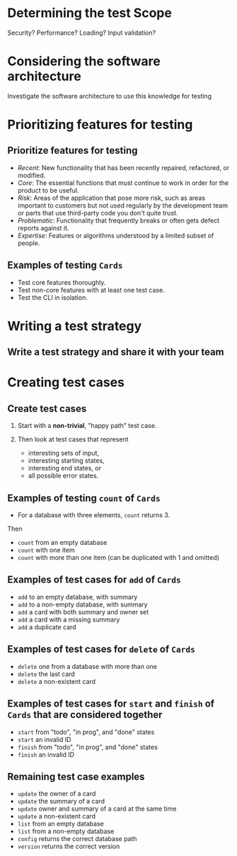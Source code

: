 # Determining the test Scope

Security? Performance? Loading? Input validation?

# Considering the software architecture

Investigate the software architecture to use this knowledge for testing

# Prioritizing features for testing

## Prioritize features for testing

- *Recent*: New functionality that has been recently repaired, refactored, or modified.
- *Core*: The essential functions that must continue to work in order for the product to be useful.
- *Risk*: Areas of the application that pose more risk, such as areas important to customers but not used regularly by the development team or parts that use third-party code you don't quite trust.
- *Problematic*: Functionality that frequently breaks or often gets defect reports against it.
- *Expertise*: Features or algorithms understood by a limited subset of people.

## Examples of testing `Cards`

- Test core features thoroughly.
- Test non-core features with at least one test case.
- Test the CLI in isolation.

# Writing a test strategy

## Write a test strategy and share it with your team

# Creating test cases

## Create test cases

1. Start with a **non-trivial**, "happy path" test case.

2. Then look at test cases that represent
   - interesting sets of input,
   - interesting starting states,
   - interesting end states, or
   - all possible error states.

## Examples of testing `count` of `Cards`

- For a database with three elements, `count` returns 3.

Then

- `count` from an empty database
- `count` with one item
- `count` with more than one item (can be duplicated with 1 and omitted)

## Examples of test cases for `add` of `Cards`

- `add` to an empty database, with summary
- `add` to a non-empty database, with summary
- `add` a card with both summary and owner set
- `add` a card with a missing summary
- `add` a duplicate card

## Examples of test cases for `delete` of `Cards`

- `delete` one from a database with more than one
- `delete` the last card
- `delete` a non-existent card

## Examples of test cases for `start` and `finish` of `Cards` that are considered together

- `start` from "todo", "in prog", and "done" states
- `start` an invalid ID
- `finish` from "todo", "in prog", and "done" states
- `finish` an invalid ID

## Remaining test case examples

- `update` the owner of a card
- `update` the summary of a card
- `update` owner and summary of a card at the same time
- `update` a non-existent card
- `list` from an empty database
- `list` from a non-empty database
- `config` returns the correct database path
- `version` returns the correct version